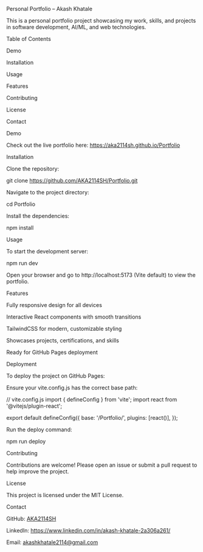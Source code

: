 Personal Portfolio – Akash Khatale

This is a personal portfolio project showcasing my work, skills, and projects in software development, AI/ML, and web technologies.

Table of Contents

Demo

Installation

Usage

Features

Contributing

License

Contact

Demo

Check out the live portfolio here:
https://aka2114sh.github.io/Portfolio

Installation

Clone the repository:

git clone https://github.com/AKA2114SH/Portfolio.git


Navigate to the project directory:

cd Portfolio


Install the dependencies:

npm install

Usage

To start the development server:

npm run dev


Open your browser and go to http://localhost:5173 (Vite default) to view the portfolio.

Features

Fully responsive design for all devices

Interactive React components with smooth transitions

TailwindCSS for modern, customizable styling

Showcases projects, certifications, and skills

Ready for GitHub Pages deployment

Deployment

To deploy the project on GitHub Pages:

Ensure your vite.config.js has the correct base path:

// vite.config.js
import { defineConfig } from 'vite';
import react from '@vitejs/plugin-react';

export default defineConfig({
  base: '/Portfolio/',
  plugins: [react()],
});


Run the deploy command:

npm run deploy

Contributing

Contributions are welcome! Please open an issue or submit a pull request to help improve the project.

License

This project is licensed under the MIT License.

Contact

GitHub: [AKA2114SH](https://github.com/AKA2114SH)

LinkedIn: https://www.linkedin.com/in/akash-khatale-2a306a261/

Email: akashkhatale2114@gmail.com